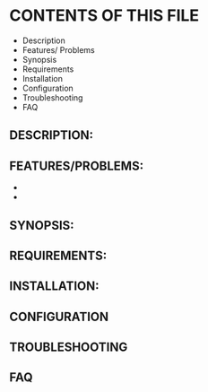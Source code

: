 
# CONTENTS OF THIS FILE
* Description
* Features/ Problems
* Synopsis
* Requirements
* Installation
* Configuration
* Troubleshooting
* FAQ


## DESCRIPTION:


## FEATURES/PROBLEMS:

* 
* 

## SYNOPSIS:


## REQUIREMENTS:


## INSTALLATION:

## CONFIGURATION

## TROUBLESHOOTING

## FAQ
